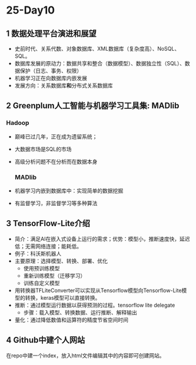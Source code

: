 # 25-Day10



## 1 数据处理平台演进和展望



- 史前时代、关系代数、对象数据库、XML数据库（复杂度高）、NoSQL、SQL。
- 数据库发展的原动力：数据共享和整合（数据模型）、数据独立性（SQL）、数据保护（日志、事务、权限）
- 机器学习正在向数据库内嵌发展
- 发展方向：关系数据库**和**分布式关系数据库



## 2 Greenplum人工智能与机器学习工具集: MADlib

###      Hadoop 

- 巅峰已过几年，正在成为遗留系统；

- 大数据市场是SQL的市场

- 高级分析问题不在分析而在数据本身

  ### MADlib

- 机器学习内嵌到数据库中：实现简单的数据挖掘
- 有监督学习，非监督学习等多种算法



## 3 TensorFlow-Lite介绍



- 简介：满足AI在嵌入式设备上运行的需求；优势：模型小，推断速度快，延迟低；无需网络连接；能耗低。
- 例子：科沃斯机器人
- 主要原理：选择模型、转换、部署、优化
  - 使用预训练模型
  - 重新训练模型（迁移学习）
  - 训练自定义模型
- 用转换器TFLiteConverter可以实现从Tensorflow模型向Tensorflow-Lite模型的转换，keras模型可以直接转换。
- 推断：通过模型运行数据以获得预测的过程。tensorflow lite delegate
  - 步骤：载入模型、转换数据、运行推断、解释输出
- 量化：通过降低数值和运算符的精度节省空间时间



## 4 Github中建个人网站



在repo中建一个index，放入html文件编辑其中的内容即可创建网站。
